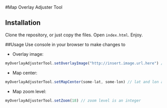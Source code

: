 #Map Overlay Adjuster Tool

## Installation
Clone the repository, or just copy the files. Open ```index.html```. Enjoy.

##Usage
Use console in your browser to make changes to
* Overlay image:
```javascript
myOverlayAdjusterTool.setOverlayImage("http://insert.image.url.here") // URL is a string
```
* Map center:
```javascript
myOverlayAdjusterTool.setMapCenter(some-lat, some-lon) // lat and lon are decimals
```
* Map zoom level:
```javascript
myOverlayAdjusterTool.setZoom(18) // zoom level is an integer
```
